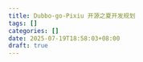 ```yaml
---
title: Dubbo-go-Pixiu 开源之夏开发规划
tags: []
categories: []
date: 2025-07-19T18:58:03+08:00
draft: true
---
```

